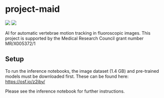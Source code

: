 # project-maid

![](WB_FLEX-NS048_CLEAN.gif)
![](WB_FLEX-NS048_OBSTR.gif)

AI for automatic vertebrae motion tracking in fluoroscopic images.
This project is supported by the Medical Research Council grant number MR/X005372/1

## Setup
To run the inference notebooks, the image dataset (1.4 GB) and pre-trained models must be downloaded first. These can be found here: https://osf.io/z2jby/


Please see the inference notebook for further instructions.

